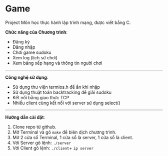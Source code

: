 # Game

Project Môn học thực hành lập trình mạng, được viết bằng C.

**Chức năng của Chương trình**:
  - Đăng ký
  - Đăng nhập
  - Chơi game sudoku
  - Xem log (lịch sử chơi)
  - Xem bảng xếp hạng và thông tin người chơi 
---
**Công nghệ sử dụng**:
  - Sử dụng thư viện termios.h để ẩn khi nhập
  - Sử dụng thuật toán backtracking để giải sudoku
  - Kết nối bằng giao thức TCP
  - Nhiều client cùng kết nối với server sử dụng select()
---
**Hướng dẫn cài đặt**:
1. Clone repo từ github.
2. Mở Terminal và gõ `make` để biên dịch chương trình.
3. Mở 2 cửa sổ Terminal, 1 cửa sổ là server, 1 cửa sổ là client.
4. Với Server gõ lệnh: `./server`
4. Với Client gõ lệnh: `./client`+  `ip server`
